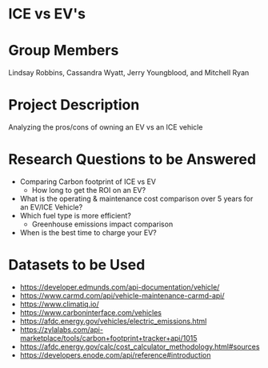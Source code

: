 # ICE vs EV's
# Group Members
Lindsay Robbins, Cassandra Wyatt, Jerry Youngblood, and Mitchell Ryan
# Project Description 
Analyzing the pros/cons of owning an EV vs an ICE vehicle 
# Research Questions to be Answered 
- Comparing Carbon footprint of ICE vs EV
  -  How long to get the ROI on an EV?
- What is the operating & maintenance cost comparison over 5 years for an EV/ICE Vehicle?
- Which fuel type is more efficient?
  - Greenhouse emissions impact comparison
- When is the best time to charge your EV?
# Datasets to be Used
- https://developer.edmunds.com/api-documentation/vehicle/ 
- https://www.carmd.com/api/vehicle-maintenance-carmd-api/
- https://www.climatiq.io/
- https://www.carboninterface.com/vehicles
- https://afdc.energy.gov/vehicles/electric_emissions.html
- https://zylalabs.com/api-marketplace/tools/carbon+footprint+tracker+api/1015
- https://afdc.energy.gov/calc/cost_calculator_methodology.html#sources
- https://developers.enode.com/api/reference#introduction
